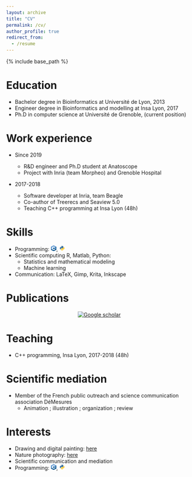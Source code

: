 ```yaml
---
layout: archive
title: "CV"
permalink: /cv/
author_profile: true
redirect_from:
  - /resume
---
```


{% include base_path %}

Education
======
* Bachelor degree in Bioinformatics at Université de Lyon, 2013
* Engineer degree in Bioinformatics and modelling at Insa Lyon, 2017
* Ph.D in computer science at Université de Grenoble, (current position)


Work experience
======
* Since 2019
  * R&D engineer and Ph.D student at Anatoscope
  * Project with Inria (team Morpheo) and Grenoble Hospital

* 2017-2018
  * Software developer at Inria, team Beagle
  * Co-author of Treerecs and Seaview 5.0
  * Teaching C++ programming at Insa Lyon (48h)
  

Skills
======
* Programming: <img src="/images/logo_cpp.png" width="15" height="15">, <img src="/images/logo_python.png" width="15" height="15">
* Scientific computing R, Matlab, Python:
  * Statistics and mathematical modeling
  * Machine learning
* Communication: LaTeX, Gimp, Krita, Inkscape


Publications
======
<div align="center">
  <a href="https://scholar.google.com/citations?user=OqDSwDEAAAAJ&hl=fr"><img src="https://upload.wikimedia.org/wikipedia/commons/thumb/c/c7/Google_Scholar_logo.svg/240px-Google_Scholar_logo.svg.png" alt="Google scholar" width="50" height="50" >
  </a>
</div>
  
Teaching
======
* C++ programming, Insa Lyon, 2017-2018 (48h)


Scientific mediation
======
* Member of the French public outreach and science communication association DéMesures
  * Animation ; illustration ; organization ; review


Interests
======
- Drawing and digital painting: [here](https://www.instagram.com/cometicon.draws/)
- Nature photography: [here](https://www.instagram.com/cometicon.shots/)
- Scientific communication and mediation
- Programming: <img src="/images/logo_cpp.png" width="15" height="15">, <img src="/images/logo_python.png" width="15" height="15">
